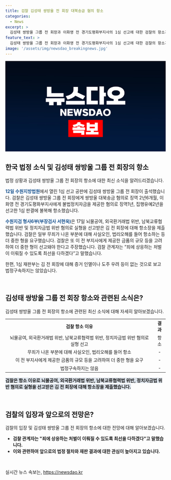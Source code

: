 ```yaml
---
title: 검찰 김성태 쌍방울 전 회장 대북송금 혐의 항소
categories:
  - News
excerpt: >
  김성태 쌍방울 그룹 전 회장과 이화영 전 경기도평화부지사의 1심 선고에 대한 검찰의 항소가 이뤄졌다. 김 전 회장에 대한 뇌물공여, 외국환거래법 위반 등 혐의로 실형이 선고되었으며, 검찰은 항소를 이유로 일부 무죄 결정에 대해 불복하고 양형부당을 주장했다. 이에 대한 검찰의 의지를 강조하며, 1심 재판부는 김 전 회장의 법정구속을 보류한 것으로 전해졌다.
feature_text: >
  김성태 쌍방울 그룹 전 회장과 이화영 전 경기도평화부지사의 1심 선고에 대한 검찰의 항소가 이뤄졌다. 김 전 회장에 대한 뇌물공여, 외국환거래법 위반 등 혐의로 실형이 선고되었으며, 검찰은 항소를 이유로 일부 무죄 결정에 대해 불복하고 양형부당을 주장했다. 이에 대한 검찰의 의지를 강조하며, 1심 재판부는 김 전 회장의 법정구속을 보류한 것으로 전해졌다.
image: '/assets/img/newsdao_breakingnews.jpg'
---
```


<p><img src="/assets/img/newsdao_breakingnews.jpg" alt="cryptoinkorea 속보" /></p>

<h2 data-ke-size="size26">한국 법정 소식 및 김성태 쌍방울 그룹 전 회장의 항소</h2>

<p>법정 상황과 김성태 쌍방울 그룹 전 회장의 항소에 대한 최신 소식을 알려드리겠습니다.</p>

<p data-ke-size="size16"><b><span style="color: #1a5490;">12일 수원지방법원</span></b>에서 열린 1심 선고 공판에 김성태 쌍방울 그룹 전 회장이 출석했습니다. 검찰은 김성태 쌍방울 그룹 전 회장에게 쌍방울 대북송금 혐의로 징역 2년6개월, 이화영 전 경기도평화부지사에게 불법정치자금을 제공한 혐의로 징역1년, 집행유예2년을 선고한 1심 판결에 불복해 항소했습니다.</p>

<p data-ke-size="size16"><b><span style="color: #1a5490;">수원지검 형사6부(부장검사 서현욱)</span></b>은 17일 뇌물공여, 외국환거래법 위반, 남북교류협력법 위반 및 정치자금법 위반 혐의로 실형을 선고받은 김 전 회장에 대해 항소장을 제출했습니다. 검찰은 일부 무죄가 나온 부분에 대해 사실오인, 법리오해를 들어 항소하는 등 더 중한 형을 요구했습니다. 검찰은 또 이 전 부지사에게 제공한 금품의 규모 등을 고려하여 더 중한 형이 선고돼야 한다고 주장했습니다. 검찰 관계자는 “죄에 상응하는 처벌이 이뤄질 수 있도록 최선을 다하겠다”고 말했습니다.</p>

<p data-ke-size="size16">한편, 1심 재판부는 김 전 회장에 대해 증거 인멸이나 도주 우려 등이 없는 것으로 보고 법정구속하지는 않았습니다.</p>

<p data-ke-size="size16">&nbsp;</p>

<h2 data-ke-size="size26">김성태 쌍방울 그룹 전 회장 항소와 관련된 소식은?</h2>

<p>김성태 쌍방울 그룹 전 회장의 항소에 관련된 최신 소식에 대해 자세히 알아보겠습니다.</p>

<table>
    <tbody>
        <tr>
            <td style="text-align: center; height: 17px;"><b>검찰 항소 이유</b></td>
            <td style="text-align: center; height: 17px;"><b>결과</b></td>
        </tr>
        <tr>
            <td style="text-align: center; height: 17px;">뇌물공여, 외국환거래법 위반, 남북교류협력법 위반, 정치자금법 위반 혐의로 실형 선고</td>
            <td style="text-align: center; height: 17px;">항소</td>
        </tr>
        <tr>
            <td style="text-align: center; height: 17px;">무죄가 나온 부분에 대해 사실오인, 법리오해를 들어 항소</td>
            <td style="text-align: center; height: 17px;">-</td>
        </tr>
        <tr>
            <td style="text-align: center; height: 17px;">이 전 부지사에게 제공한 금품의 규모 등을 고려하여 더 중한 형을 요구</td>
            <td style="text-align: center; height: 17px;">-</td>
        </tr>
        <tr>
            <td style="text-align: center; height: 17px;">법정구속하지는 않음</td>
            <td style="text-align: center; height: 17px;">-</td>
        </tr>
    </tbody>
</table>

<p data-ke-size="size16"><b><span style="background-color: #21538527;">검찰은 항소 이유로 뇌물공여, 외국환거래법 위반, 남북교류협력법 위반, 정치자금법 위반 혐의로 실형을 선고받은 김 전 회장에 대해 항소장을 제출했습니다.</span></b></p>

<p data-ke-size="size16">&nbsp;</p>

<h2 data-ke-size="size26">검찰의 입장과 앞으로의 전망은?</h2>

<p>검찰의 입장 및 김성태 쌍방울 그룹 전 회장의 항소에 대한 전망에 대해 알아보겠습니다.</p>

<ul>
    <li><b>검찰 관계자는 "죄에 상응하는 처벌이 이뤄질 수 있도록 최선을 다하겠다"고 말했습니다.</b></li>
    <li><b>이와 관련하여 앞으로의 법정 절차와 재판 결과에 대한 관심이 높아지고 있습니다.</b></li>
</ul>

<p data-ke-size="size16">&nbsp;</p>
실시간 뉴스 속보는, <a href="https://newsdao.kr" rel="dofollow">https://newsdao.kr</a>


